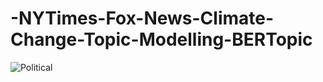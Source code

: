 # -NYTimes-Fox-News-Climate-Change-Topic-Modelling-BERTopic


![Political](./images_ser/pexels-rosemary-ketchum-1464210.jpg)
